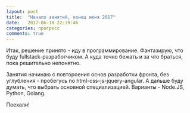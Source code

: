 ```yaml
---
layout: post
title:  "Начало занятий, конец июня 2017"
date:   2017-06-18 22:39:46
categories: прогресс
comments: true
---
```

Итак, решение принято - иду в программирование.
Фантазирую, что буду fullstack-разработчиком. А куда точно бежать и за что браться, пока решительно непонятно.

Занятия начинаю с повтороения основ разработки фронта, без углубления - пробегусь по html-css-js-jquery-angular. А дальше буду думать, что выбрать основной специализацией.
Варианты - Node.JS, Python, Golang.

Поехали!